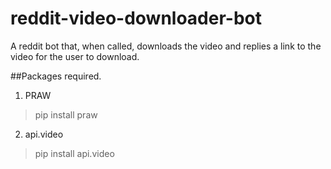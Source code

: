 # reddit-video-downloader-bot
A reddit bot that, when called, downloads the video and replies a link to the video for the user to download.

##Packages required.
1. PRAW
>pip install praw

2. api.video
>pip install api.video

